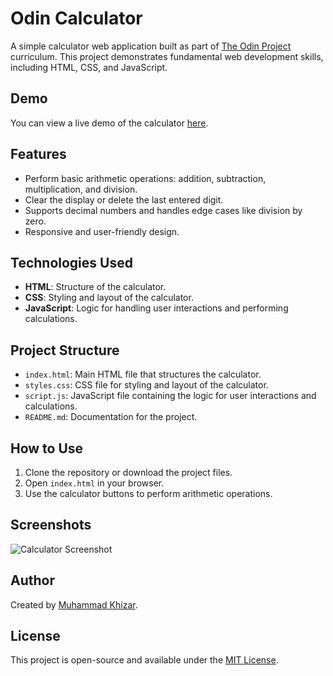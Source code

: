 # Odin Calculator

A simple calculator web application built as part of [The Odin Project](https://www.theodinproject.com/) curriculum. This project demonstrates fundamental web development skills, including HTML, CSS, and JavaScript.

## Demo

You can view a live demo of the calculator [here](https://mhmkhizar.github.io/odin-calculator/).

## Features

- Perform basic arithmetic operations: addition, subtraction, multiplication, and division.
- Clear the display or delete the last entered digit.
- Supports decimal numbers and handles edge cases like division by zero.
- Responsive and user-friendly design.

## Technologies Used

- **HTML**: Structure of the calculator.
- **CSS**: Styling and layout of the calculator.
- **JavaScript**: Logic for handling user interactions and performing calculations.

## Project Structure

- `index.html`: Main HTML file that structures the calculator.
- `styles.css`: CSS file for styling and layout of the calculator.
- `script.js`: JavaScript file containing the logic for user interactions and calculations.
- `README.md`: Documentation for the project.

## How to Use

1. Clone the repository or download the project files.
2. Open `index.html` in your browser.
3. Use the calculator buttons to perform arithmetic operations.

## Screenshots

![Calculator Screenshot](#)

## Author

Created by [Muhammad Khizar](https://github.com/mhmkhizar).

## License

This project is open-source and available under the [MIT License](LICENSE).
